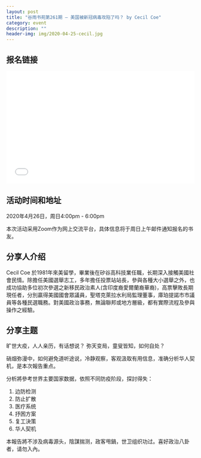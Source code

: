 ```yaml
---
layout: post
title: "谷雨书苑第261期 — 美国被新冠病毒攻陷了吗？ by Cecil Coe"
category: event
description: ""
header-img: img/2020-04-25-cecil.jpg
---
```


## 报名链接
<div style="width:100%; text-align:left;" ><iframe src="//eventbrite.com/tickets-external?eid=103203715090&ref=etckt" frameborder="0" height="300" width="100%" vspace="0" hspace="0" marginheight="5" marginwidth="5" scrolling="auto" allowtransparency="true"></iframe></div>

## 活动时间和地址
2020年4月26日，周日4:00pm - 6:00pm

本次活动采用Zoom作为网上交流平台，具体信息将于周日上午邮件通知报名的书友。

 
## 分享人介绍
Cecil Coe 於1981年來美留學，畢業後在矽谷高科技業任職，长期深入接觸美國社會民情。除擔任美國選舉志工，多年擔任投票站站長，參與各種大小選舉之外，也成功協助多位初次參選之新移民政治素人(含印度裔愛爾蘭裔華裔)，高票擊敗長期現任者，分別贏得美國國會眾議員，聖塔克萊拉水利局監理董事，庫珀提諾市市議員等各種民選職務。對美國政治事務，無論聯邦或地方層級，都有實際流程及參與操作之經驗。

## 分享主题
旷世大疫，人人亲历，有话想说？
弥天变局，童叟皆知，如何自处？

硝烟弥漫中，如何避免道听途说，冷静观察，客观汲取有用信息，准确分析华人契机，是本次報告重点。

分析將參考世界主要国家数据，依照不同防疫阶段，探討得失：

1. 边防检测
2. 防止扩散
3. 医疗系统
4. 抒困方案
5. 复工決策
6. 华人契机

本報告將不涉及病毒源头，陰謀揣测，政客甩鍋，世卫组织功过。喜好政治八卦者，请勿入內。
